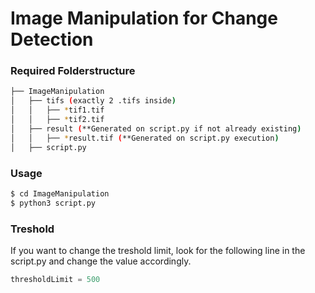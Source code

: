 # Image Manipulation for Change Detection

### Required Folderstructure
```bash
├── ImageManipulation
│   ├── tifs (exactly 2 .tifs inside)
│   │   ├── *tif1.tif
│   │   ├── *tif2.tif
│   ├── result (**Generated on script.py if not already existing)
│   │   ├── *result.tif (**Generated on script.py execution)
│   ├── script.py
```

### Usage
```bash
$ cd ImageManipulation
$ python3 script.py
```

### Treshold
If you want to change the treshold limit, look for the following line in the script.py and change the value accordingly.

```python
thresholdLimit = 500
```
